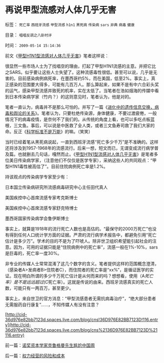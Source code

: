 # 再说甲型流感对人体几乎无害

标签： `死亡率` `西班牙流感` `甲型流感` `h1n1` `黑死病` `传染病` `sars` `非典` `病毒` `健康` 

目录： `唱唱反调之八卦时评`

时间： `2009-05-14 15:14:36`

前文《[甲型H1N1型流感对人体几乎无害](../../../2009/5/12/甲型H1N1型流感对人体几乎无害.md)》笔者这样说：

很显然一些市场人士为了找唱空的理由，打起了甲型H1N1流感的主意。并把它比之SARS。似乎要让这些人士失望了。这种流感毒性很低。甚至可以说，几乎是无害的。目前感染病例病死率，在墨西哥约5%，而在美国，低至2%。事实上，真正感染的范围要大得多，可能有几百万人。那么算起来，如果不是有中六合彩头奖的运气，感染甲型流感并致死的机率，实在太低了。当笔者在浩如烟海的传媒中看到日本传染病学家（竹内？）的这则意见时，笔者认为，他是对的。

笔者一直认为，病毒并不是那么可怕的。并写了一篇《[进化中的遗传信息交换，病毒和舆论的关系](../../../2009/5/4/进化中的遗传信息交换，病毒和舆论的关系.md)》。笔者认为，只要杜绝传染源，身体健康，不要过渡疲倦，一般情况下的病毒疫情，是奈何不了我们的。从传统的角度上看，也可以多吃点板蓝根，三文鱼。事后，可以说是中医救了全人类，或者三文鱼寿司救了我们大家的命。反正《[科学标准不是万能](../../../2009/5/8/科学的客观性不是为了讨我们欢心.md)》的嘛。（笑笑）

当时已经着笔从黑死病说起，一直到西班牙流感“死亡多少千万”是不准确的。这样还将涉及到1957-1968年的流感流行。后来一想，短文而已，无谓变成流行病学普及篇。也就删去几句话，嘎然而止。《[甲型H1N1型流感对人体几乎无害](../../../2009/5/12/甲型H1N1型流感对人体几乎无害.md)》是笔者多位美日传染病学家，（注意他们不仅仅是医学专家），采纳这些人的共同观点：“甲型H1N1毒性被高估了”。目前住院病例死亡率是1.2%。

持该观点的传染病学专家至少有：

日本国立传染病研究所流感病毒研究中心主任田代真人

美国疾控中心首席流感专家考克斯博士

美国疾控中心首席流感专家舒克特博士

墨西哥国家传染病学会鲁伊斯博士

事实上，就算是1918年的流行死亡人数也是高估的。“最保守的2000万死亡”也没有得到任何人口统计学方面的证据。严肃的流行病学术报告中，都避免引用“死亡估计是多少万”。学术的目的不是为了吓唬人。除非世卫组织希望能引起社会的注意。因为，可用的证据只能是“住院病例中的死亡率”，流感一般在1%-10%，sars是巨毒的，死亡率一度30%。

非专业的传媒人士常常混淆了这几个数字的含义。笔者提供这样的范围概念澄清，（感染者A>发病者B>住院者C），而住院者的死亡率是“xx%”，是循证医学的实证。现在明白所谓的多少千万死亡估计是从何而来的吗？想想看，使用（A*死亡率）是不是远远超过(C*死亡率）。这就是传说的由来。西班牙流感真实的死亡人数，可能只有一两百万，甚至更少。

事实上，来自世卫的官方消息：“甲型流感患者无需抗病毒治疗”，“绝大部分患者无需服药自行康复”……，不知传媒人有没有注意？

[http://cid-36d976e82bb7123d.spaces.live.com/blog/cns!36D976E82BB7123D!116.entry](http://cid-36d976e82bb7123d.spaces.live.com/blog/cns%2136D976E82BB7123D%21116.entry)



前一篇：[诺奖资本学家克鲁格曼先生尴尬中国周](../../../2009/5/14/诺奖资本学家克鲁格曼先生尴尬中国周.md)

后一篇：[权力经营的风险和成本](../../../2009/5/14/权力经营的风险和成本.md)